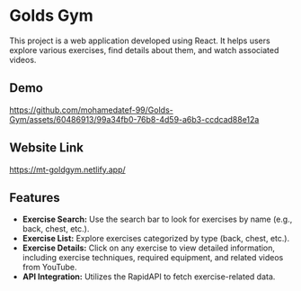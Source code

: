 # Golds Gym

This project is a web application developed using React. It helps users explore various exercises, find details about them, and watch associated videos.

## Demo

https://github.com/mohamedatef-99/Golds-Gym/assets/60486913/99a34fb0-76b8-4d59-a6b3-ccdcad88e12a

## Website Link
https://mt-goldgym.netlify.app/


## Features

- **Exercise Search:** Use the search bar to look for exercises by name (e.g., back, chest, etc.).
- **Exercise List:** Explore exercises categorized by type (back, chest, etc.).
- **Exercise Details:** Click on any exercise to view detailed information, including exercise techniques, required equipment, and related videos from YouTube.
- **API Integration:** Utilizes the RapidAPI to fetch exercise-related data.

